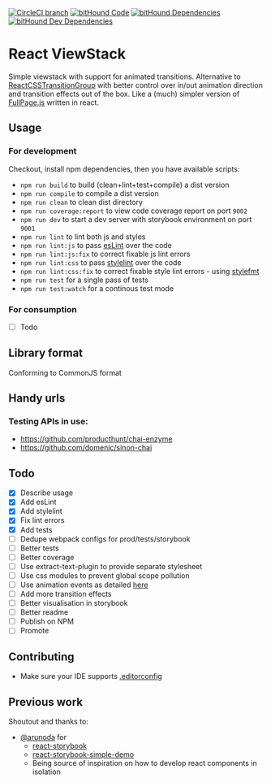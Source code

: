 [![CircleCI branch](https://img.shields.io/circleci/project/bartlomn/react-viewstack/develop.svg?maxAge=2592000?style=flat-square)](https://circleci.com/gh/bartlomn/react-viewstack/tree/develop)
[![bitHound Code](https://www.bithound.io/github/bartlomn/react-viewstack/badges/code.svg)](https://www.bithound.io/github/bartlomn/react-viewstack)
[![bitHound Dependencies](https://www.bithound.io/github/bartlomn/react-viewstack/badges/dependencies.svg)](https://www.bithound.io/github/bartlomn/react-viewstack/develop/dependencies/npm)
[![bitHound Dev Dependencies](https://www.bithound.io/github/bartlomn/react-viewstack/badges/devDependencies.svg)](https://www.bithound.io/github/bartlomn/react-viewstack/develop/dependencies/npm)

# React ViewStack

Simple viewstack with support for animated transitions.
Alternative to [ReactCSSTransitionGroup](http://facebook.github.io/react/docs/animation.html) with better control over in/out animation direction and transition effects out of the box. Like a (much) simpler version of [FullPage.js](http://alvarotrigo.com/fullPage/) written in react.

## Usage

### For development
Checkout, install npm dependencies, then you have available scripts:
* `npm run build` to build (clean+lint+test+compile) a dist version
* `npm run compile` to compile a dist version
* `npm run clean` to clean dist directory
* `npm run coverage:report` to view code coverage report on port `9002`
* `npm run dev` to start a dev server with storybook environment on port `9001`
* `npm run lint` to lint both js and styles
* `npm run lint:js` to pass [esLint](http://eslint.org/) over the code
* `npm run lint:js:fix` to correct fixable js lint errors
* `npm run lint:css` to pass [stylelint](http://stylelint.io/) over the code
* `npm run lint:css:fix` to correct fixable style lint errors - using [stylefmt](https://github.com/morishitter/stylefmt)
* `npm run test` for a single pass of tests
* `npm run test:watch` for a continous test mode

### For consumption
- [ ] Todo


## Library format
Conforming to CommonJS format

## Handy urls
### Testing APIs in use:
* https://github.com/producthunt/chai-enzyme
* https://github.com/domenic/sinon-chai

## Todo
- [x] Describe usage
- [x] Add esLint
- [x] Add stylelint
- [x] Fix lint errors
- [x] Add tests
- [ ] Dedupe webpack configs for prod/tests/storybook
- [ ] Better tests
- [ ] Better coverage
- [ ] Use extract-text-plugin to provide separate stylesheet
- [ ] Use css modules to prevent global scope pollution
- [ ] Use animation events as detailed [here](http://facebook.github.io/react/docs/events.html#animation-events)
- [ ] Add more transition effects
- [ ] Better visualisation in storybook
- [ ] Better readme
- [ ] Publish on NPM
- [ ] Promote

## Contributing
* Make sure your IDE supports [.editorconfig](http://editorconfig.org/)

## Previous work
Shoutout and thanks to:
* [@arunoda](https://github.com/arunoda) for
  * [react-storybook](https://github.com/kadirahq/react-storybook)
  * [react-storybook-simple-demo](https://github.com/kadira-samples/react-storybook-simple-demo)
  * Being source of inspiration on how to develop react components in isolation
